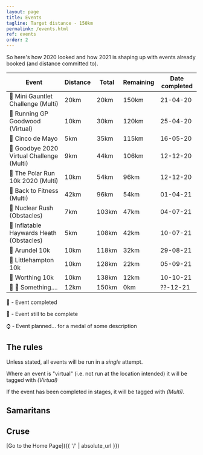 ```yaml
---
layout: page
title: Events
tagline: Target distance - 150km
permalink: /events.html
ref: events
order: 2
---
```


So here's how 2020 looked and how 2021 is shaping up with events already booked (and distance committed to).

| Event | Distance | Total | Remaining | Date completed |
| ---| ---| ---| ---| ---|
| :medal_sports: Mini Gauntlet Challenge (Multi) | 20km | 20km | 150km | 21-04-20
| :medal_sports: Running GP Goodwood (Virtual) | 10km | 30km | 120km | 25-04-20
| :medal_sports: Cinco de Mayo | 5km | 35km | 115km | 16-05-20
| :medal_sports: Goodbye 2020 Virtual Challenge (Multi) | 9km | 44km | 106km | 12-12-20
| :medal_sports: The Polar Run 10k 2020 (Multi) | 10km | 54km | 96km | 12-12-20
| :medal_sports: Back to Fitness (Multi) | 42km | 96km | 54km | 01-04-21
| :medal_sports: Nuclear Rush (Obstacles) | 7km | 103km | 47km | 04-07-21
| :medal_sports: Inflatable Haywards Heath (Obstacles) | 5km | 108km | 42km | 10-07-21
| :medal_sports: Arundel 10k | 10km | 118km | 32km | 29-08-21
| :medal_sports: Littlehampton 10k | 10km | 128km | 22km | 05-09-21
| :medal_sports: Worthing 10k | 10km | 138km | 12km | 10-10-21
| :thinking: :raised_eyebrow: Something.... | 12km | 150km | 0km | ??-12-21

:medal_sports: - Event completed

:runner: - Event still to be complete

:watch: - Event planned... for a medal of some description

## The rules

Unless stated, all events will be run in a *single* attempt.

Where an event is "virtual" (i.e. not run at the location intended) it will be tagged with *(Virtual)*

If the event has been completed in stages, it will be tagged with *(Multi)*.


## Samaritans

<div id="jg-widget-skeddy-samaritans-796"></div><script>(function(){var id="jg-widget-skeddy-samaritans-796",doc=document,pfx=(window.location.toString().indexOf("https")==0)?"https":"http";var el=doc.getElementById(id);if(el){var js=doc.createElement('script');js.src=pfx+"://widgets.justgiving.com/fundraisingpage/skeddy-samaritans?enc=ZT1qZy13aWRnZXQtc2tlZGR5LXNhbWFyaXRhbnMtNzk2Jnc9NDAwJmI9aW5uZXIsZG9uYXRlLGZ1bmRyYWlzZSZpYj10aXRsZSxwcm9ncmVzcyxyYWlzZWQsdGFyZ2V0";el.parentNode.insertBefore(js, el);}})();</script>

## Cruse

<div id="jg-widget-skeddy-cruse-332"></div><script>(function(){var id="jg-widget-skeddy-cruse-332",doc=document,pfx=(window.location.toString().indexOf("https")==0)?"https":"http";var el=doc.getElementById(id);if(el){var js=doc.createElement('script');js.src=pfx+"://widgets.justgiving.com/fundraisingpage/skeddy-cruse?enc=ZT1qZy13aWRnZXQtc2tlZGR5LWNydXNlLTMzMiZ3PTQwMCZiPWlubmVyLGRvbmF0ZSxmdW5kcmFpc2UmaWI9dGl0bGUsc3VtbWFyeSxwcm9ncmVzcyxyYWlzZWQsdGFyZ2V0";el.parentNode.insertBefore(js, el);}})();</script>

[Go to the Home Page]({{ '/' | absolute_url }})
